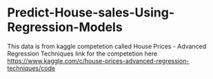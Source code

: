 # Predict-House-sales-Using-Regression-Models
This data is from kaggle competetion called House Prices - Advanced Regression Techniques
link for the competetion here
https://www.kaggle.com/c/house-prices-advanced-regression-techniques/code
